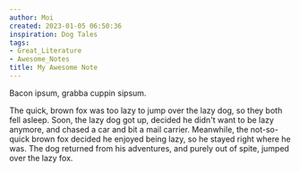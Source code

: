 ```yaml
---
author: Moi
created: 2023-01-05 06:50:36
inspiration: Dog Tales
tags:
- Great_Literature
- Awesome_Notes
title: My Awesome Note
---
```


Bacon ipsum, grabba cuppin sipsum.

The quick, brown fox was too lazy to jump over the lazy dog, so they both fell
asleep.  Soon, the lazy dog got up, decided he didn't want to be lazy anymore,
and chased a car and bit a mail carrier. Meanwhile, the not-so-quick
brown fox decided he enjoyed being lazy, so he stayed right where he was.
The dog returned from his adventures, and purely out of spite, jumped over
the lazy fox.
